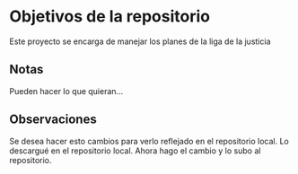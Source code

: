 # Objetivos de la repositorio

Este proyecto se encarga de manejar los planes de la liga de la justicia


## Notas
Pueden hacer lo que quieran...

## Observaciones
Se desea hacer esto cambios para verlo reflejado en el repositorio local. 
Lo descargué en el repositorio local.  Ahora hago el cambio y lo subo al repositorio.
